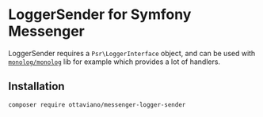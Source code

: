 # LoggerSender for Symfony Messenger

LoggerSender requires a `Psr\LoggerInterface` object, and can be used with [`monolog/monolog`](https://packagist.org/packages/monolog/monolog) lib for example which 
provides a lot of handlers.

## Installation

```bash
composer require ottaviano/messenger-logger-sender
```
